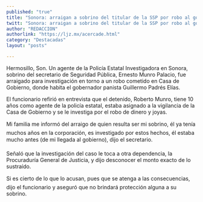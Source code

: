```yaml
---
published: "true"
title: "Sonora: arraigan a sobrino del titular de la SSP por robo al gobernador"
twitt: "Sonora: arraigan a sobrino del titular de la SSP por robo al gobernador"
author: "REDACCION"
authorlink: "https://ljz.mx/acercade.html"
category: "Destacadas"
layout: "posts"

---
```



  Hermosillo, Son. Un agente de la Policía Estatal Investigadora en Sonora, sobrino del secretario de Seguridad Pública, Ernesto Munro Palacio, fue arraigado para investigación en torno a un robo cometido en Casa de Gobierno, donde habita el gobernador panista Guillermo Padrés Elías.



  El funcionario refirió en entrevista que el detenido, Roberto Munro, tiene 10 años como agente de la policía estatal, estaba asignado a la vigilancia de la Casa de Gobierno y se le investiga por el robo de dinero y joyas.



  Mi familia me informó del arraigo de quien resulta ser mi sobrino, él ya tenía muchos años en la corporación, es investigado por estos hechos, él estaba mucho antes (de mi llegada al gobierno), dijo el secretario.



  Señaló que la investigación del caso le toca a otra dependencia, la Procuraduría General de Justicia, y dijo desconocer el monto exacto de lo sustraído.



  Si es cierto de lo que lo acusan, pues que se atenga a las consecuencias, dijo el funcionario y aseguró que no brindará protección alguna a su sobrino.

